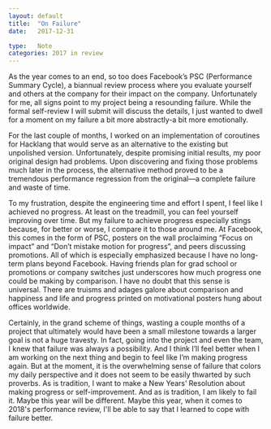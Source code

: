 ```yaml
---
layout: default
title:  "On Failure"
date:   2017-12-31

type:   Note
categories: 2017 in review
---
```


As the year comes to an end, so too does Facebook’s PSC (Performance Summary Cycle), a biannual review process where you evaluate yourself and others at the company for their impact on the company. Unfortunately for me, all signs point to my project being a resounding failure. While the formal self-review I will submit will discuss the details, I just wanted to dwell for a moment on my failure a bit more abstractly-a bit more emotionally. 

For the last couple of months, I worked on an implementation of coroutines for Hacklang that would serve as an alternative to the existing but unpolished version. Unfortunately, despite promising initial results, my poor original design had problems. Upon discovering and fixing those problems much later in the process, the alternative method proved to be a tremendous performance regression from the original—a complete failure and waste of time. 

To my frustration, despite the engineering time and effort I spent, I feel like I achieved no progress. At least on the treadmill, you can feel yourself improving over time. But my failure to achieve progress especially stings because, for better or worse, I compare it to those around me. At Facebook, this comes in the form of PSC, posters on the wall proclaiming “Focus on impact” and “Don’t mistake motion for progress”, and peers discussing promotions. All of which is especially emphasized because I have no long-term plans beyond Facebook. Having friends plan for grad school or promotions or company switches just underscores how much progress one could be making by comparison. I have no doubt that this sense is universal. There are truisms and adages galore about comparison and happiness and life and progress printed on motivational posters hung about offices worldwide. 

Certainly, in the grand scheme of things, wasting a couple months of a project that ultimately would have been a small milestone towards a larger goal is not a huge travesty. In fact, going into the project and even the team, I knew that failure was always a possibility. And I think I’ll feel better when I am working on the next thing and begin to feel like I’m making progress again. But at the moment, it is the overwhelming sense of failure that colors my daily perspective and it does not seem to be easily thwarted by such proverbs. As is tradition, I want to make a New Years’ Resolution about making progress or self-improvement. And as is tradition, I am likely to fail it. Maybe this year will be different. Maybe this year, when it comes to 2018's performance review, I'll be able to say that I learned to cope with failure better. 
